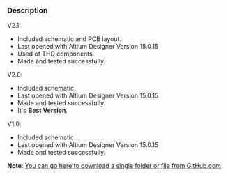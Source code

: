 ### Description

V2.1:
- Included schematic and PCB layout.
- Last opened with Altium Designer Version 15.0.15
- Used of THD components.
- Made and tested successfully. 

V2.0:
- Included schematic.
- Last opened with Altium Designer Version 15.0.15
- Made and tested successfully. 
- It's **Best Version**.

V1.0:
- Included schematic.
- Last opened with Altium Designer Version 15.0.15
- Made and tested successfully. 

**Note**: [You can go here to download a single folder or file from GitHub.com](https://minhaskamal.github.io/DownGit/#/home)